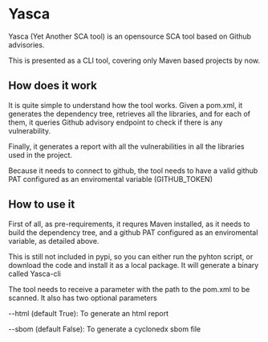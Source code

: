# Yasca

Yasca (Yet Another SCA tool) is an opensource SCA tool based on Github advisories.

This is presented as a CLI tool, covering only Maven based projects by now.

## How does it work

It is quite simple to understand how the tool works. Given a pom.xml, it generates the dependency tree, retrieves all
the libraries, and for each of them, it queries Github advisory endpoint to check if there is any vulnerability.

Finally, it generates a report with all the vulnerabilities in all the libraries used in the project.

Because it needs to connect to github, the tool needs to have a valid github PAT configured as an enviromental
variable (GITHUB_TOKEN)

## How to use it

First of all, as pre-requirements, it requres Maven installed, as it needs to build the dependency tree, and a github
PAT configured as an enviromental variable, as detailed above.

This is still not included in pypi, so you can either run the pyhton script, or download the code and install it as a
local package. It will generate a binary called Yasca-cli

The tool needs to receive a parameter with the path to the pom.xml to be scanned. It also has two optional parameters

--html (default True): To generate an html report 

--sbom (default False): To generate a cyclonedx sbom file 

